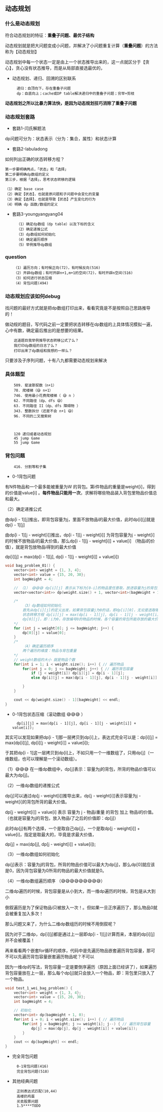 ## 动态规划


### 什么是动态规划

符合动态规划的特征：**重叠子问题、最优子结构**

动态规划就是把大问题变成小问题，并解决了小问题重复计算（**重叠问题**）的方法称为【动态规划】

动态规划中每一个状态一定是由上一个状态推导出来的，这一点就区分于【贪心】，贪心没有状态推导，而是从局部直接选最优的，

- 动态规划、递归、回溯的区别联系

        递归：自顶向下，存在重叠子问题
        dp：自底向上；cache或DP table解决递归中的重叠子问题；穷举+剪枝



**动态规划之所以比暴力算法快，是因为动态规划技巧消除了重叠子问题**

### 动态规划套路


- 套路1-闫氏解题法

dp问题可分为：状态表示（分为：集合，属性）和状态计算

- 套路2-labuladong

如何列出正确的状态转移方程？

    第一步要明确两点，「状态」和「选择」
    第二步要明确dp数组的定义
    第三步，根据「选择」，思考状态转移的逻辑

    （1）确定 base case
    （2）确定【状态】，也就是原问题和子问题中会变化的变量
    （3）确定【选择】，也就是导致【状态】产生变化的行为
    （4）明确 dp 函数/数组的定义

- 套路3-youngyangyang04

        （1）确定dp数组（dp table）以及下标的含义
        （2）确定递推公式
        （3）dp数组如何初始化
        （4）确定遍历顺序
        （5）举例推导dp数组

### question

        （1）遍历方向；有时候正向(72)，有时候反向(516)
        （2）开辟dp数组；有时开辟n+1,m+1的空间(72)，有时开辟n空间(516)
        （3）如何进行状态压缩
        （4）背包问题(494)

### 动态规划应该如何debug

找问题的最好方式就是把dp数组打印出来，看看究竟是不是按照自己思路推导的！

做动规的题目，写代码之前一定要把状态转移在dp数组的上具体情况模拟一遍，心中有数，确定最后推出的是想要的结果。


        这道题目我举例推导状态转移公式了么？
        我打印dp数组的日志了么？
        打印出来了dp数组和我想的一样么？


只要涉及子序列问题，十有八九都需要动态规划来解决  

### 具体题型

        509. 斐波那契数（n+1）
        70. 爬楼梯（😅 n+1）
        746. 使用最小花费爬楼梯（ 😅 n ）
        62. 不同路径（dp、dfs 😅）
        63. 不同路径 II（dp、dfs 障碍物 ）
        343. 整数拆分（还是不会 n+1 😅）
        96. 不同的二叉搜索树



        120 递归或者动态规划
        45 jump Game
        55 jump Game



### 背包问题

        416. 分割等和子集
        

- 0-1背包问题

有N件物品和一个最多能被重量为W 的背包。第i件物品的重量是weight[i]，得到的价值是value[i] 。**每件物品只能用一次**，求解将哪些物品装入背包里物品价值总和最大。


（2）确定递推公式

由dp[i - 1][j]推出，即背包容量为j，里面不放物品i的最大价值，此时dp[i][j]就是dp[i - 1][j]

由dp[i - 1][j - weight[i]]推出，dp[i - 1][j - weight[i]] 为背包容量为j - weight[i]的时候不放物品i的最大价值，那么dp[i - 1][j - weight[i]] + value[i] （物品i的价值），就是背包放物品i得到的最大价值

dp[i][j] = max(dp[i - 1][j], dp[i - 1][j - weight[i]] + value[i])


```c++
void bag_problem_01() {
    vector<int> weight = {1, 3, 4};
    vector<int> value = {15, 20, 30};
    int bagWeight = 4;

    // （1） 😅😅😅 dp[i][j] 表示从下标为[0-i]的物品里任意取，放进容量为j的背包，价值总和最大是多少
    vector<vector<int>> dp(weight.size() + 1, vector<int>(bagWeight + 1, 0));

    /*
        （3）dp数组如何初始化
        首先从dp[i][j]的定义出发，如果背包容量j为0的话，即dp[i][0]，无论是选取哪些物品，背包价值总和一定为0
        状态转移方程 dp[i][j] = max(dp[i - 1][j], dp[i - 1][j - weight[i]] + value[i]); 可以看出i 是由 i-1 推导出来，那么i为0的时候就一定要初始化。
        dp[0][j]，即：i为0，存放编号0的物品的时候，各个容量的背包所能存放的最大价值
    */ 
    for (int j = weight[0]; j <= bagWeight; j++) {
        dp[0][j] = value[0];
    }
    /*
        （4）确定遍历顺序
        两个遍历的维度：物品与背包重量
    */
    // weight数组的大小 就是物品个数
    for(int i = 1; i < weight.size(); i++) { // 遍历物品
        for(int j = 0; j <= bagWeight; j++) { // 遍历背包容量
            if (j < weight[i]) dp[i][j] = dp[i - 1][j];
            else dp[i][j] = max(dp[i - 1][j], dp[i - 1][j - weight[i]] + value[i]);

        }
    }

    cout << dp[weight.size() - 1][bagWeight] << endl;
}
```

- 0-1背包状态压缩（滚动数组 😅😅😅 ）

        dp[i][j] = max(dp[i - 1][j], dp[i - 1][j - weight[i]] + value[i]);

其实可以发现如果把dp[i - 1]那一层拷贝到dp[i]上，表达式完全可以是：dp[i][j] = max(dp[i][j], dp[i][j - weight[i]] + value[i]);

于其把dp[i - 1]这一层拷贝到dp[i]上，不如只用一个一维数组了，只用dp[j]（一维数组，也可以理解是一个滚动数组）。

（1）😅😅😅 在一维dp数组中，dp[j]表示：容量为j的背包，所背的物品价值可以最大为dp[j]。


（2）一维dp数组的递推公式       

dp[j]可以通过dp[j - weight[i]]推导出来，dp[j - weight[i]]表示容量为j - weight[i]的背包所背的最大价值。

dp[j - weight[i]] + value[i] 表示 容量为 j - 物品i重量 的背包 加上 物品i的价值。（也就是容量为j的背包，放入物品i了之后的价值即：dp[j]）

此时dp[j]有两个选择，一个是取自己dp[j]，一个是取dp[j - weight[i]] + value[i]，指定是取最大的，毕竟是求最大价值，

dp[j] = max(dp[j], dp[j - weight[i]] + value[i]);


（3）一维dp数组如何初始化

dp[j]表示：容量为j的背包，所背的物品价值可以最大为dp[j]，那么dp[0]就应该是0，因为背包容量为0所背的物品的最大价值就是0。

（4）一维dp数组遍历顺序 （😅😅😅😅😅😅😅😅😅）

二维dp遍历的时候，背包容量是从小到大，而一维dp遍历的时候，背包是从大到小

倒叙遍历是为了保证物品i只被放入一次！。但如果一旦正序遍历了，那么物品0就会被重复加入多次！

那么问题又来了，为什么二维dp数组历的时候不用倒叙呢？

因为对于二维dp，dp[i][j]都是通过上一层即dp[i - 1][j]计算而来，本层的dp[i][j]并不会被覆盖！

再来看看两个嵌套for循环的顺序，代码中是先遍历物品嵌套遍历背包容量，那可不可以先遍历背包容量嵌套遍历物品呢？不可以

因为一维dp的写法，背包容量一定是要倒序遍历（原因上面已经讲了），如果遍历背包容量放在上一层，那么每个dp[j]就只会放入一个物品，即：背包里只放入了一个物品。

```c++
void test_1_wei_bag_problem() {
    vector<int> weight = {1, 3, 4};
    vector<int> value = {15, 20, 30};
    int bagWeight = 4;

    // 初始化
    vector<int> dp(bagWeight + 1, 0);
    for(int i = 0; i < weight.size(); i++) { // 遍历物品
        for(int j = bagWeight; j >= weight[i]; j--) { // 遍历背包容量
            dp[j] = max(dp[j], dp[j - weight[i]] + value[i]);
        }
    }
    cout << dp[bagWeight] << endl;
}
```


- 完全背包问题


        0-1背包问题(416)
        完全背包问题(518)


- 其他经典问题

        正则表达式匹配(10,44)
        高楼扔鸡蛋
        买卖股票问题
        1.5****TODO